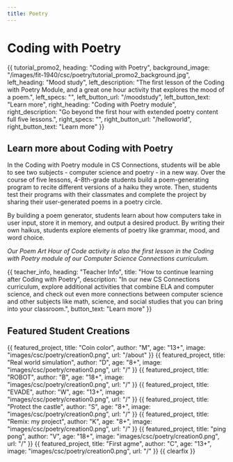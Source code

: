 ```yaml
---
title: Poetry
---
```


# Coding with Poetry

{{ tutorial_promo2, heading: "Coding with Poetry", background_image: "/images/fit-1940/csc/poetry/tutorial_promo2_background.jpg", left_heading: "Mood study", left_description: "The first lesson of the Coding with Poetry Module, and a great one hour activity that explores the mood of a poem.", left_specs: "", left_button_url: "/moodstudy", left_button_text: "Learn more", right_heading: "Coding with Poetry module", right_description: "Go beyond the first hour with extended poetry content full five lessons.", right_specs: "", right_button_url: "/helloworld", right_button_text: "Learn more" }}

## Learn more about Coding with Poetry

In the Coding with Poetry module in CS Connections, students will be able to see two subjects - computer science and poetry - in a new way. Over the course of five lessons, 4-8th-grade students build a poem-generating program to recite different versions of a haiku they wrote. Then, students test their programs with their classmates and complete the project by sharing their user-generated poems in a poetry circle.

By building a poem generator, students learn about how computers take in user input, store it in memory, and output a desired product. By writing their own haikus, students explore elements of poetry like grammar, mood, and word choice.

<em>Our Poem Art Hour of Code activity is also the first lesson in the Coding with Poetry module of our Computer Science Connections curriculum.</em>

{{ teacher_info, heading: "Teacher Info", title: "How to continue learning after Coding with Poetry", description: "In our new CS Connections curriculum, explore additional activities that combine ELA and computer science, and check out even more connections between computer science and other subjects like math, science, and social studies that you can bring into your classroom.", button_text: "Learn more" }}

## Featured Student Creations

{{ featured_project, title: "Coin color", author: "M", age: "13+", image: "images/csc/poetry/creation0.png", url: "/about" }}
{{ featured_project, title: "Real world simulation", author: "D", age: "8+", image: "images/csc/poetry/creation0.png", url: "/" }}
{{ featured_project, title: "ROBOT", author: "B", age: "18+", image: "images/csc/poetry/creation0.png", url: "/" }}
{{ featured_project, title: "EVADE", author: "W", age: "13+", image: "images/csc/poetry/creation0.png", url: "/" }}
{{ featured_project, title: "Protect the castle", author: "S", age: "8+", image: "images/csc/poetry/creation0.png", url: "/" }}
{{ featured_project, title: "Remix: my project", author: "K", age: "8+", image: "images/csc/poetry/creation0.png", url: "/" }}
{{ featured_project, title: "ping pong", author: "V", age: "18+", image: "images/csc/poetry/creation0.png", url: "/" }}
{{ featured_project, title: "First agme", author: "C", age: "13+", image: "images/csc/poetry/creation0.png", url: "/" }}
{{ clearfix }}
